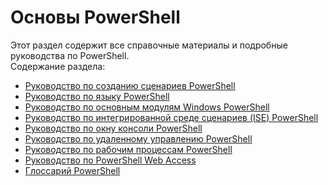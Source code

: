 #  Основы PowerShell
Этот раздел содержит все справочные материалы и подробные руководства по PowerShell.  
Содержание раздела:
-  [Руководство по созданию сценариев PowerShell](scripting-guide.md)
-  [Руководство по языку PowerShell](language-guide.md)
-  [Руководство по основным модулям Windows PowerShell](core-modules.md)
-  [Руководство по интегрированной среде сценариев (ISE) PowerShell](ise-guide.md)
-  [Руководство по окну консоли PowerShell](console-guide.md)
-  [Руководство по удаленному управлению PowerShell](Running-Remote-Commands.md)
-  [Руководство по рабочим процессам PowerShell](workflows-guide.md)
-  [Руководство по PowerShell Web Access](web-access.md)
-  [Глоссарий PowerShell](../Windows-PowerShell-Glossary.md)


<!--HONumber=May16_HO2-->


